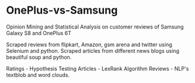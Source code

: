 # OnePlus-vs-Samsung
Opinion Mining and Statistical Analysis on customer reviews of Samsung Galaxy S8 and OnePlus 6T



Scraped reviews from flipkart, Amazon, gsm arena and twitter using Selenium and python.
Scraped articles from different news blogs using beautiful soup and python.


Ratings - Hypothesis Testing
Articles - LexRank Algorithm
Reviews - NLP's textblob and word clouds.


